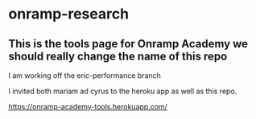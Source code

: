 # onramp-research
## This is the tools page for Onramp Academy we should really change the name of this repo

I am working off the eric-performance branch

I invited both mariam ad cyrus to the heroku app as well as this repo.

https://onramp-academy-tools.herokuapp.com/
